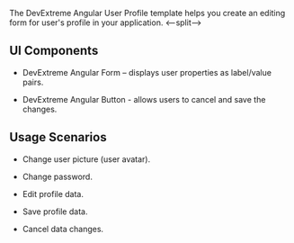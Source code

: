 The DevExtreme Angular User Profile template helps you create an editing form for user's profile in your application.
<--split-->

## UI Components  

- DevExtreme Angular Form – displays user properties as label/value pairs.

- DevExtreme Angular Button - allows users to cancel and save the changes.

## Usage Scenarios 

- Change user picture (user avatar).

- Change password.

- Edit profile data.

- Save profile data.

- Cancel data changes.